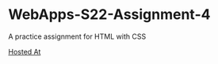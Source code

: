 # WebApps-S22-Assignment-4
A practice assignment for HTML with CSS

[Hosted At]("https://44-563-web-apps-s22.github.io/webapps-s22-assignment-4-ushareddypati/")